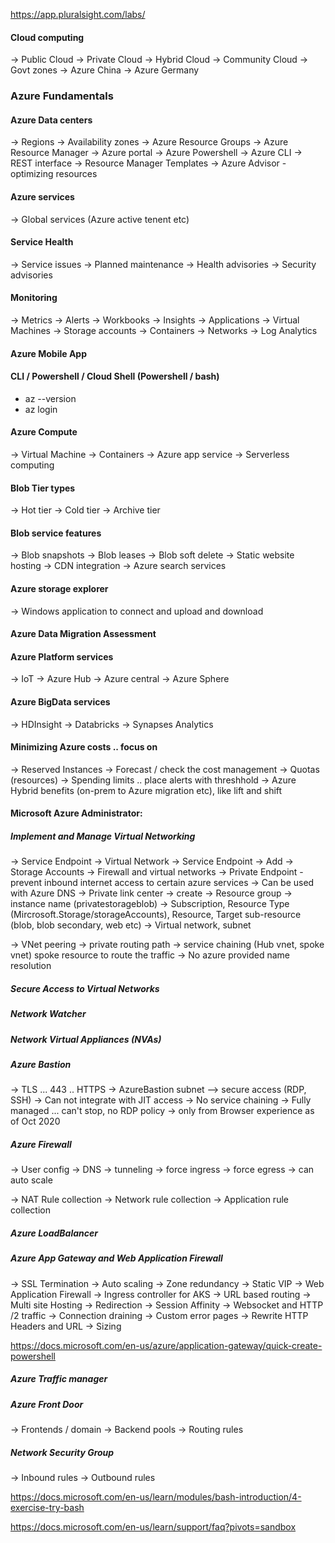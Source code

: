 
https://app.pluralsight.com/labs/


#### Cloud computing
 -> Public Cloud
 -> Private Cloud
 -> Hybrid Cloud
 -> Community Cloud
    -> Govt zones
    -> Azure China
    -> Azure Germany

### Azure Fundamentals

#### Azure Data centers
  -> Regions
  -> Availability zones
  -> Azure Resource Groups
  -> Azure Resource Manager
     -> Azure portal
     -> Azure Powershell
     -> Azure CLI
     -> REST interface
  -> Resource Manager Templates
  -> Azure Advisor - optimizing resources

#### Azure services
  -> Global services (Azure active tenent etc)

#### Service Health
  -> Service issues
  -> Planned maintenance
  -> Health advisories
  -> Security advisories

#### Monitoring
  -> Metrics
  -> Alerts
  -> Workbooks
  -> Insights
  -> Applications
	  -> Virtual Machines
	  -> Storage accounts
	  -> Containers
	  -> Networks
  -> Log Analytics

#### Azure Mobile App

#### CLI / Powershell / Cloud Shell (Powershell / bash)

  * az --version
  * az login

#### Azure Compute
  -> Virtual Machine
  -> Containers
  -> Azure app service
  -> Serverless computing

#### Blob Tier types
  -> Hot tier
  -> Cold tier
  -> Archive tier

#### Blob service features
  -> Blob snapshots
  -> Blob leases
  -> Blob soft delete
  -> Static website hosting
  -> CDN integration
  -> Azure search services

#### Azure storage explorer 
  -> Windows application to connect and upload and download

#### Azure Data Migration Assessment

#### Azure Platform services
  -> IoT
  -> Azure Hub
  -> Azure central
  -> Azure Sphere

#### Azure BigData services
  -> HDInsight
  -> Databricks
  -> Synapses Analytics


#### Minimizing Azure costs .. focus on
  -> Reserved Instances
  -> Forecast / check the cost management
  -> Quotas (resources)
  -> Spending limits .. place alerts with threshhold
  -> Azure Hybrid benefits (on-prem to Azure migration etc), like lift and shift


#### Microsoft Azure Administrator: 
##### Implement and Manage Virtual Networking

  -> Service Endpoint
   -> Virtual Network -> Service Endpoint -> Add
   -> Storage Accounts -> Firewall and virtual networks
  -> Private Endpoint - prevent inbound internet access to certain azure services
     -> Can be used with Azure DNS
     -> Private link center -> create
       -> Resource group -> instance name (privatestorageblob) 
          -> Subscription, Resource Type (Mircrosoft.Storage/storageAccounts), Resource, Target sub-resource (blob, blob secondary, web etc)
          -> Virtual network, subnet

  -> VNet peering
    -> private routing path
    -> service chaining (Hub vnet, spoke vnet) spoke resource to route the traffic
    -> No azure provided name resolution



##### Secure Access to Virtual Networks

  

##### Network Watcher

##### Network Virtual Appliances (NVAs)

##### Azure Bastion
  -> TLS ... 443 .. HTTPS
  -> AzureBastion subnet --> secure access (RDP, SSH)
  -> Can not integrate with JIT access
  -> No service chaining
  -> Fully managed ... can't stop, no RDP policy
  -> only from Browser experience as of Oct 2020

##### Azure Firewall
  -> User config
  -> DNS
  -> tunneling
  -> force ingress
  -> force egress
  -> can auto scale

  -> NAT Rule collection
  -> Network rule collection
  -> Application rule collection

##### Azure LoadBalancer


##### Azure App Gateway and Web Application Firewall
  -> SSL Termination
  -> Auto scaling
  -> Zone redundancy
  -> Static VIP
  -> Web Application Firewall
  -> Ingress controller for AKS
  -> URL based routing
  -> Multi site Hosting
  -> Redirection
  -> Session Affinity
  -> Websocket and HTTP /2 traffic
  -> Connection draining
  -> Custom error pages
  -> Rewrite HTTP Headers and URL
  -> Sizing

  https://docs.microsoft.com/en-us/azure/application-gateway/quick-create-powershell

##### Azure Traffic manager

##### Azure Front Door
  -> Frontends / domain
  -> Backend pools
  -> Routing rules

##### Network Security Group
  -> Inbound rules
  -> Outbound rules


https://docs.microsoft.com/en-us/learn/modules/bash-introduction/4-exercise-try-bash

https://docs.microsoft.com/en-us/learn/support/faq?pivots=sandbox
